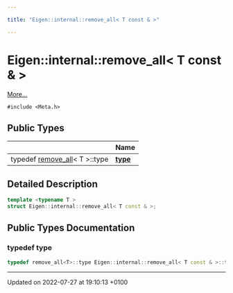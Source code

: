 ```yaml
---

title: "Eigen::internal::remove_all< T const & >"

---
```


# Eigen::internal::remove_all< T const & >



 [More...](#detailed-description)


`#include <Meta.h>`

## Public Types

|                | Name           |
| -------------- | -------------- |
| typedef <a href="http://example.org/classes/structeigen_1_1internal_1_1remove__all/">remove_all</a>< T >::type | **[type](http://example.org/classes/structeigen_1_1internal_1_1remove__all_3_01t_01const_01_6_01_4/#typedef-type)**  |

## Detailed Description

```cpp
template <typename T >
struct Eigen::internal::remove_all< T const & >;
```

## Public Types Documentation

### typedef type

```cpp
typedef remove_all<T>::type Eigen::internal::remove_all< T const & >::type;
```


-------------------------------

Updated on 2022-07-27 at 19:10:13 +0100